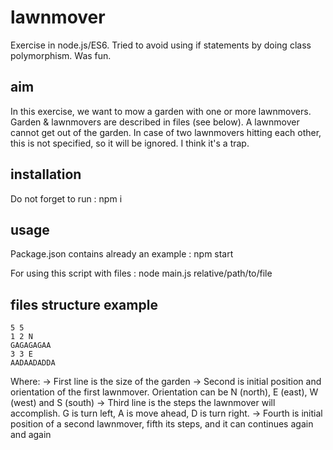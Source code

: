 # lawnmover

Exercise in node.js/ES6. Tried to avoid using if statements by doing class polymorphism. Was fun.

## aim
In this exercise, we want to mow a garden with one or more lawnmovers.
Garden & lawnmovers are described in files (see below).
A lawnmover cannot get out of the garden.
In case of two lawnmovers hitting each other, this is not specified, so it will be ignored. I think it's a trap.


## installation
Do not forget to run :
    npm i


## usage
Package.json contains already an example :
    npm start

For using this script with files :
    node main.js relative/path/to/file


## files structure example

    5 5
    1 2 N
    GAGAGAGAA
    3 3 E
    AADAADADDA

Where:
-> First line is the size of the garden
-> Second is initial position and orientation of the first lawnmover. Orientation can be N (north), E (east), W (west) and S (south)
-> Third line is the steps the lawnmover will accomplish. G is turn left, A is move ahead, D is turn right.
-> Fourth is initial position of a second lawnmover, fifth its steps, and it can continues again and again
